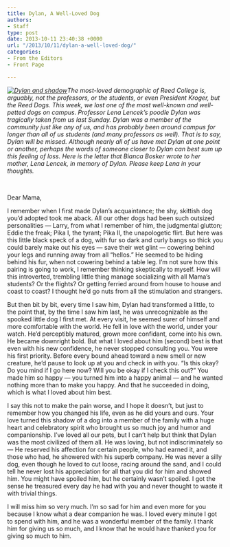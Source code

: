```yaml
---
title: Dylan, A Well-Loved Dog
authors:
- Staff
type: post
date: 2013-10-11 23:40:38 +0000
url: "/2013/10/11/dylan-a-well-loved-dog/"
categories:
- From the Editors
- Front Page

---
```

_[<img class="alignleft size-medium wp-image-2914" alt="Dylan and shadow" src="https://i0.wp.com/www.reedquest.org/wp-content/uploads/2013/10/Dylan-and-shadow-225x300.jpg?resize=225%2C300" data-recalc-dims="1" />][1]The most-loved demographic of Reed College is, arguably, not the professors, or the students, or even President Kroger, but the Reed Dogs. This week, we lost one of the most well-known and well-petted dogs on campus. Professor Lena Lencek’s poodle Dylan was tragically taken from us last Sunday. Dylan was a member of the community just like any of us, and has probably been around campus for longer than all of us students (and many professors as well). That is to say, Dylan will be missed. Although nearly all of us have met Dylan at one point or another, perhaps the words of someone closer to Dylan can best sum up this feeling of loss. Here is the letter that Bianca Bosker wrote to her mother, Lena Lencek, in memory of Dylan. Please keep Lena in your thoughts._

&nbsp;

Dear Mama,

I remember when I first made Dylan&#8217;s acquaintance; the shy, skittish dog you’d adopted took me aback. All our other dogs had been such outsized personalities &#8212; Larry, from what I remember of him, the judgmental glutton; Eddie the freak; Pika I, the tyrant; Pika II, the unapologetic flirt. But here was this little black speck of a dog, with fur so dark and curly bangs so thick you could barely make out his eyes &#8212; save their wet glint &#8212; cowering behind your legs and running away from all &#8220;hellos.&#8221; He seemed to be hiding behind his fur, when not cowering behind a table leg. I&#8217;m not sure how this pairing is going to work, I remember thinking skeptically to myself. How will this introverted, trembling little thing manage socializing with all Mama&#8217;s students? Or the flights? Or getting ferried around from house to house and coast to coast? I thought he&#8217;d go nuts from all the stimulation and strangers.

But then bit by bit, every time I saw him, Dylan had transformed a little, to the point that, by the time I saw him last, he was unrecognizable as the spooked little dog I first met. At every visit, he seemed surer of himself and more comfortable with the world. He fell in love with the world, under your watch. He&#8217;d perceptibly matured, grown more confidant, come into his own. He became downright bold. But what I loved about him (second) best is that even with his new confidence, he never stopped consulting you. You were his first priority. Before every bound ahead toward a new smell or new creature, he&#8217;d pause to look up at you and check in with you. &#8220;Is this okay? Do you mind if I go here now? Will you be okay if I check this out?&#8221; You made him so happy &#8212; you turned him into a happy animal &#8212; and he wanted nothing more than to make you happy. And that he succeeded in doing, which is what I loved about him best.

I say this not to make the pain worse, and I hope it doesn&#8217;t, but just to remember how you changed his life, even as he did yours and ours. Your love turned this shadow of a dog into a member of the family with a huge heart and celebratory spirit who brought us so much joy and humor and companionship. I&#8217;ve loved all our pets, but I can&#8217;t help but think that Dylan was the most civilized of them all. He was loving, but not indiscriminately so &#8212; He reserved his affection for certain people, who had earned it, and those who had, he showered with his superb company. He was never a silly dog, even though he loved to cut loose, racing around the sand, and I could tell he never lost his appreciation for all that you did for him and showed him. You might have spoiled him, but he certainly wasn&#8217;t spoiled. I got the sense he treasured every day he had with you and never thought to waste it with trivial things.

I will miss him so very much. I&#8217;m so sad for him and even more for you because I know what a dear companion he was. I loved every minute I got to spend with him, and he was a wonderful member of the family. I thank him for giving us so much, and I know that he would have thanked you for giving so much to him.

 [1]: https://i2.wp.com/www.reedquest.org/wp-content/uploads/2013/10/Dylan-and-shadow.jpg